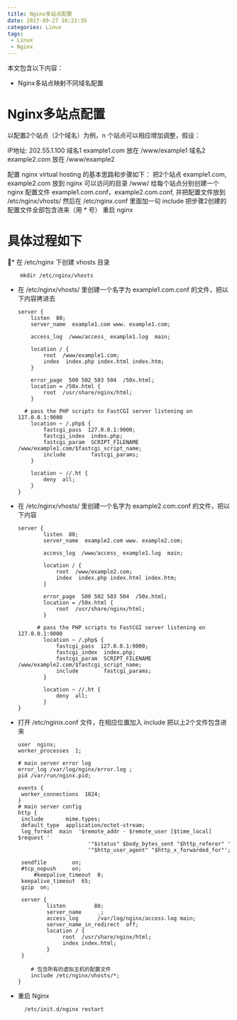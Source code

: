 ```yaml
---
title: Nginx多站点配置
date: 2017-09-27 16:21:35
categories: Linux
tags:
 - Linux
 - Nginx
---
```


本文包含以下内容：

* Nginx多站点映射不同域名配置

<!-- more -->


# Nginx多站点配置


以配置2个站点（2个域名）为例，n 个站点可以相应增加调整，假设：

IP地址: 202.55.1.100 
域名1 example1.com 放在 /www/example1 
域名2 example2.com 放在 /www/example2

配置 nginx virtual hosting 的基本思路和步骤如下： 
把2个站点 example1.com, example2.com 放到 nginx 可以访问的目录 /www/ 
给每个站点分别创建一个 nginx 配置文件 example1.com.conf，example2.com.conf, 并把配置文件放到 /etc/nginx/vhosts/ 
然后在 /etc/nginx.conf 里面加一句 include 把步骤2创建的配置文件全部包含进来（用 * 号） 
重启 nginx

# 具体过程如下

* 在 /etc/nginx 下创建 vhosts 目录

        mkdir /etc/nginx/vhosts
        
* 在 /etc/nginx/vhosts/ 里创建一个名字为 example1.com.conf 的文件，把以下内容拷进去

    ```
    server {
        listen  80;
        server_name  example1.com www. example1.com;

        access_log  /www/access_ example1.log  main;

        location / {
            root  /www/example1.com;
            index  index.php index.html index.htm;
        }

        error_page  500 502 503 504  /50x.html;
        location = /50x.html {
            root  /usr/share/nginx/html;
        }

      # pass the PHP scripts to FastCGI server listening on 127.0.0.1:9000
        location ~ /.php$ {
            fastcgi_pass  127.0.0.1:9000;
            fastcgi_index  index.php;
            fastcgi_param  SCRIPT_FILENAME  /www/example1.com/$fastcgi_script_name;
            include        fastcgi_params;
        }

        location ~ //.ht {
            deny  all;
        }
    }
    ```
    
* 在 /etc/nginx/vhosts/ 里创建一个名字为 example2.com.conf 的文件，把以下内容

    ```
    server {
            listen  80;
            server_name  example2.com www. example2.com;
    
            access_log  /www/access_ example1.log  main;
    
            location / {
                root  /www/example2.com;
                index  index.php index.html index.htm;
            }
    
            error_page  500 502 503 504  /50x.html;
            location = /50x.html {
                root  /usr/share/nginx/html;
            }
    
          # pass the PHP scripts to FastCGI server listening on 127.0.0.1:9000
            location ~ /.php$ {
                fastcgi_pass  127.0.0.1:9000;
                fastcgi_index  index.php;
                fastcgi_param  SCRIPT_FILENAME  /www/example2.com/$fastcgi_script_name;
                include        fastcgi_params;
            }
    
            location ~ //.ht {
                deny  all;
            }
    }
    ```
    
* 打开 /etc/nginix.conf 文件，在相应位置加入 include 把以上2个文件包含进来

    ```
    user  nginx;
    worker_processes  1;
    
    # main server error log
    error_log /var/log/nginx/error.log ;
    pid /var/run/nginx.pid;
    
    events {
     worker_connections  1024;
    }
    # main server config
    http {
     include       mime.types;
     default_type  application/octet-stream;
     log_format  main  '$remote_addr - $remote_user [$time_local] $request '
                          '"$status" $body_bytes_sent "$http_referer" '
                          '"$http_user_agent" "$http_x_forwarded_for"';
    
     sendfile        on;
     #tcp_nopush     on;
         #keepalive_timeout  0;
     keepalive_timeout  65;
     gzip  on;
    
     server {
             listen         80;
             server_name     _;
             access_log      /var/log/nginx/access.log main;
             server_name_in_redirect  off;
             location / {
                  root  /usr/share/nginx/html;
                  index index.html;
             }
     }
    
        # 包含所有的虚拟主机的配置文件
        include /etc/nginx/vhosts/*;
    }
    ```
    
* 重启 Nginx

        /etc/init.d/nginx restart


